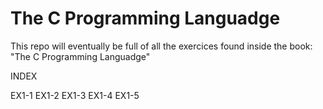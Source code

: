 # The C Programming Languadge

This repo will eventually be full of all the exercices found inside the book: "The C Programming Languadge"

INDEX

EX1-1
EX1-2
EX1-3
EX1-4
EX1-5